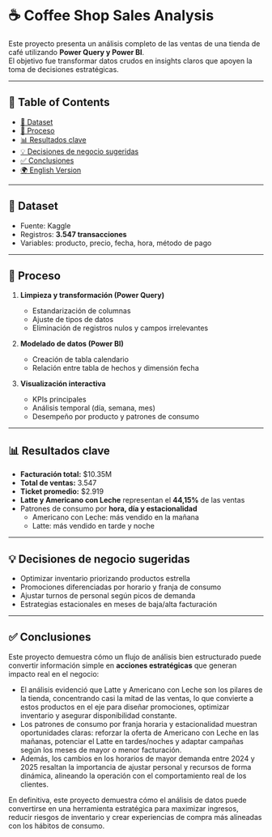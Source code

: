 # ☕ Coffee Shop Sales Analysis  

Este proyecto presenta un análisis completo de las ventas de una tienda de café utilizando **Power Query y Power BI**.  
El objetivo fue transformar datos crudos en insights claros que apoyen la toma de decisiones estratégicas.  

---

## 📑 Table of Contents
- [📂 Dataset](#-dataset)
- [🔄 Proceso](#-proceso)
- [📊 Resultados clave](#-resultados-clave)
- [💡 Decisiones de negocio sugeridas](#-decisiones-de-negocio-sugeridas)
- [✅ Conclusiones](#-conclusiones)
- [🌍 English Version](#-english-version)

---

## 📂 Dataset  
- Fuente: Kaggle  
- Registros: **3.547 transacciones**  
- Variables: producto, precio, fecha, hora, método de pago  

---

## 🔄 Proceso  
1. **Limpieza y transformación (Power Query)**  
   - Estandarización de columnas  
   - Ajuste de tipos de datos  
   - Eliminación de registros nulos y campos irrelevantes  

2. **Modelado de datos (Power BI)**  
   - Creación de tabla calendario  
   - Relación entre tabla de hechos y dimensión fecha  

3. **Visualización interactiva**  
   - KPIs principales  
   - Análisis temporal (día, semana, mes)  
   - Desempeño por producto y patrones de consumo  

---

## 📊 Resultados clave  
- **Facturación total:** $10.35M  
- **Total de ventas:** 3.547  
- **Ticket promedio:** $2.919  
- **Latte y Americano con Leche** representan el **44,15%** de las ventas  
- Patrones de consumo por **hora, día y estacionalidad**  
  - Americano con Leche: más vendido en la mañana  
  - Latte: más vendido en tarde y noche  

---

## 💡 Decisiones de negocio sugeridas  
- Optimizar inventario priorizando productos estrella  
- Promociones diferenciadas por horario y franja de consumo  
- Ajustar turnos de personal según picos de demanda  
- Estrategias estacionales en meses de baja/alta facturación  

---

## ✅ Conclusiones  
Este proyecto demuestra cómo un flujo de análisis bien estructurado puede convertir información simple en **acciones estratégicas** que generan impacto real en el negocio:  
- El análisis evidenció que Latte y Americano con Leche son los pilares de la tienda, concentrando casi la mitad de las ventas, lo que convierte a estos productos en el eje para diseñar promociones, optimizar inventario y asegurar disponibilidad constante.
- Los patrones de consumo por franja horaria y estacionalidad muestran oportunidades claras: reforzar la oferta de Americano con Leche en las mañanas, potenciar el Latte en tardes/noches y adaptar campañas según los meses de mayor o menor facturación. 
- Además, los cambios en los horarios de mayor demanda entre 2024 y 2025 resaltan la importancia de ajustar personal y recursos de forma dinámica, alineando la operación con el comportamiento real de los clientes.

En definitiva, este proyecto demuestra cómo el análisis de datos puede convertirse en una herramienta estratégica para maximizar ingresos, reducir riesgos de inventario y crear experiencias de compra más alineadas con los hábitos de consumo.
